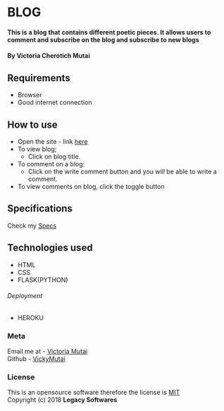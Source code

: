 # BLOG
#### This is a blog that contains different poetic pieces. It allows users to comment and subscribe on the blog and subscribe to new blogs

#### By ****Victoria Cherotich Mutai****

## Requirements
* Browser
* Good internet connection

## How to use
* Open the site - link [here](https://github.com/my-blog)
* To view blog;
    * Click on blog title.
* To comment on a blog:
    * Click on the write comment button and you will be able to write a comment.
* To view comments on blog, click the toggle button

## Specifications
Check my [Specs](https://github.com/VickyMutai/my-blog/blob/master/specs.md)

## Technologies used
* HTML
* CSS
* FLASK(PYTHON)
###### Deployment
* HEROKU

### Meta
Email me at - [Victoria Mutai](mailto:vicky.mutai96@gmail.com)
<br>
Github - [VickyMutai](https://github.com/VickyMutai)

### License
This is an opensource software therefore the license is [MIT](https://choosealicense.com/licenses/mit/)
<br>
Copyright (c) 2018 **Legacy Softwares**